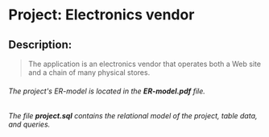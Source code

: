 # Project: Electronics vendor
## Description:
>The application is an electronics vendor that operates both a Web site and a chain of many physical stores.

###### The project's *ER-model* is located in the **ER-model.pdf** file.
###### The file **project.sql** contains the *relational model of the project, table data, and queries*.
